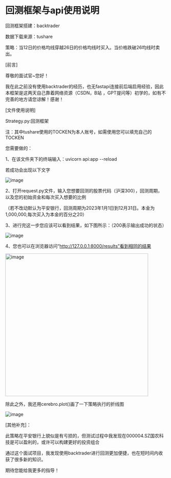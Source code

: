 # 回测框架与api使用说明
回测框架搭建：backtrader

数据下载来源：tushare

策略：当12日的价格均线穿越26日的价格均线时买入。当价格跌破26均线时卖出。


[前言]

尊敬的面试官~您好！

我在此之前没有使用backtrader的经历，也无fastapi连接前后端启用经验，因此本框架是这两天自己靠着网络资源（CSDN，B站 ，GPT提问等）初学的，如有不完善的地方请您谅解！感谢！


[文件使用说明]

Strategy.py:回测框架

注：其中tushare使用的TOCKEN为本人账号，如需使用您可以填充自己的TOCKEN

您需要做的：

1、在该文件夹下的终端输入：uvicorn api:app --reload

若成功会出现以下文字

![image](https://github.com/user-attachments/assets/fb387a26-2fd1-4e83-b4e6-6f48c5f97c22)

2、打开request.py文件，输入您想要回测的股票代码（沪深300），回测周期，以及您的初始资金和每次买入想要的比例

 （若不改动默认为平安银行，回测周期为2023年1月1日到12月31日。本金为1,000,000,每次买入为本金的百分之20）
 
3、进行完这一步您应该可以看到结果，如下图所示：（200表示输出成功的状态）

![image](https://github.com/user-attachments/assets/592964a4-e1ef-42f8-8153-557835b5e88c)


4、您也可以在浏览器访问“http://127.0.0.1:8000/results”看到相同的结果

<img width="446" alt="image" src="https://github.com/user-attachments/assets/8cb1e49f-c240-4f0d-9d12-d7ee80c77346">



除此之外，我还用cerebro.plot()画了一下策略执行的折线图

![image](https://github.com/user-attachments/assets/bb857171-f5f2-4767-a3db-59945a7cfa40)



[其他补充]：

此策略在平安银行上貌似是有亏损的，但测试过程中我发现在000004.SZ国农科技是可以盈利的，或许可以构建更好的投资组合 

通过这个面试项目，我发现使用backtrader进行回测更加便捷，也在短时间内收获了很多新的知识。

期待您能给我更多的指导！



